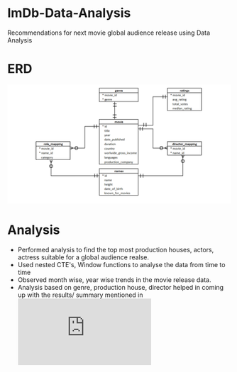 # ImDb-Data-Analysis
Recommendations for next movie global audience release using Data Analysis

# ERD 

![alt text](https://github.com/sarathchandrikak/ImDb-Data-Analysis/blob/main/ERD.png)


# Analysis 

* Performed analysis to find the top most production houses, actors, actress suitable for a global audience realse. 
* Used nested CTE's, Window functions to analyse the data from time to time 
* Observed month wise, year wise trends in the movie release data. 
* Analysis based on genre, production house, director helped in coming up with the results/ summary mentioned in ![summary](https://github.com/sarathchandrikak/ImDb-Data-Analysis/blob/main/Executive%20Summary.pdf)
